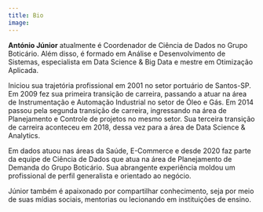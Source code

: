 ```yaml
---
title: Bio
image: 
---
```


**António Júnior** atualmente é Coordenador de Ciência de Dados no Grupo Boticário. Além disso, é formado em Análise e Desenvolvimento de Sistemas, especialista em Data Science & Big Data e mestre em Otimização Aplicada.

Iniciou sua trajetória profissional em 2001 no setor portuário de Santos-SP. Em 2009 fez sua primeira transição de carreira, passando a atuar na área de Instrumentação e Automação Industrial no setor de Óleo e Gás. Em 2014 passou pela segunda transição de carreira, ingressando na área de Planejamento e Controle de projetos no mesmo setor. Sua terceira transição de carreira aconteceu em 2018, dessa vez para a área de Data Science & Analytics.

Em dados atuou nas áreas da Saúde, E-Commerce e desde 2020 faz parte da equipe de Ciência de Dados que atua na área de Planejamento de Demanda do Grupo Boticário. Sua abrangente experiência moldou um profissional de perfil generalista e orientado ao negócio.

Júnior também é apaixonado por compartilhar conhecimento, seja por meio de suas mídias sociais, mentorias ou lecionando em instituições de ensino.

<!-- ![Loneliness](https://via.placeholder.com/1200x800)
*Photo by [Grace Madeline](https://via.placeholder.com/1200x800) on Unsplash* -->

<!-- <div class="gallery-box">
  <div class="gallery">
    <img src="https://via.placeholder.com/800x600" alt="Project">
    <img src="https://via.placeholder.com/800x600" alt="Project">
    <img src="https://via.placeholder.com/800x600" alt="Project">
  </div>
  <em>Gallery / <a href="https://via.placeholder.com/1200x800" target="_blank">Unsplash</a></em>
</div> -->

<!-- <p><iframe src="https://www.youtube.com/embed/NpEaa2P7qZI" frameborder="0" allowfullscreen></iframe></p> -->

<!-- Shoreditch activated charcoal iceland hexagon. Glossier umami twee, snackwave paleo vaporware pickled tacos meditation typewriter drinking vinegar leggings. Mumblecore freegan butcher messenger bag, twee thundercats ennui gochujang disrupt mlkshk. Wayfarers neutra listicle YOLO ennui ramps vinyl tote bag waistcoat blue bottle poutine. Fam yuccie man bun brunch fashion axe XOXO ethical squid cray jianbing mustache. Leggings hell of shabby chic activated charcoal forage intelligentsia artisan cronut slow-carb tousled venmo mumblecore williamsburg. Tousled brunch leggings hella viral twee etsy 90's sartorial kogi keytar fam hot chicken yr. Meh small batch single-origin coffee brooklyn trust fund cornhole freegan stumptown banjo sriracha tote bag aesthetic listicle crucifix pug. Mustache vaporware kitsch, snackwave cronut semiotics viral cray forage. -->

<!-- *** -->